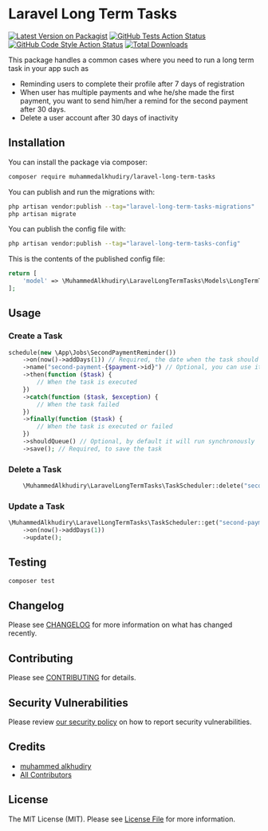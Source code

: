# Laravel Long Term Tasks

[![Latest Version on Packagist](https://img.shields.io/packagist/v/muhammedalkhudiry/laravel-long-term-tasks.svg?style=flat-square)](https://packagist.org/packages/muhammedalkhudiry/laravel-long-term-tasks)
[![GitHub Tests Action Status](https://img.shields.io/github/actions/workflow/status/muhammedalkhudiry/laravel-long-term-tasks/run-tests.yml?branch=main&label=tests&style=flat-square)](https://github.com/muhammedalkhudiry/laravel-long-term-tasks/actions?query=workflow%3Arun-tests+branch%3Amain)
[![GitHub Code Style Action Status](https://img.shields.io/github/actions/workflow/status/muhammedalkhudiry/laravel-long-term-tasks/fix-php-code-style-issues.yml?branch=main&label=code%20style&style=flat-square)](https://github.com/muhammedalkhudiry/laravel-long-term-tasks/actions?query=workflow%3A"Fix+PHP+code+style+issues"+branch%3Amain)
[![Total Downloads](https://img.shields.io/packagist/dt/muhammedalkhudiry/laravel-long-term-tasks.svg?style=flat-square)](https://packagist.org/packages/muhammedalkhudiry/laravel-long-term-tasks)

This package handles a common cases where you need to run a long term task in your app such as
- Reminding users to complete their profile after 7 days of registration
- When user has multiple payments and whe he/she made the first payment, you want to send him/her a remind for the second payment after 30 days.
- Delete a user account after 30 days of inactivity

## Installation

You can install the package via composer:

```bash
composer require muhammedalkhudiry/laravel-long-term-tasks
```

You can publish and run the migrations with:

```bash
php artisan vendor:publish --tag="laravel-long-term-tasks-migrations"
php artisan migrate
```

You can publish the config file with:

```bash
php artisan vendor:publish --tag="laravel-long-term-tasks-config"
```

This is the contents of the published config file:

```php
return [
    'model' => \MuhammedAlkhudiry\LaravelLongTermTasks\Models\LongTermTask::class,
];
```

## Usage
### Create a Task
```php
schedule(new \App\Jobs\SecondPaymentReminder())
    ->on(now()->addDays(1)) // Required, the date when the task should be executed
    ->name("second-payment-{$payment->id}") // Optional, you can use it later to delete/update the task
    ->then(function ($task) {
        // When the task is executed
    })
    ->catch(function ($task, $exception) {
        // When the task failed
    })
    ->finally(function ($task) {
        // When the task is executed or failed
    })
    ->shouldQueue() // Optional, by default it will run synchronously
    ->save(); // Required, to save the task

```

### Delete a Task
```php
    \MuhammedAlkhudiry\LaravelLongTermTasks\TaskScheduler::delete("second-payment-{$payment->id}");
```

### Update a Task
```php
\MuhammedAlkhudiry\LaravelLongTermTasks\TaskScheduler::get("second-payment-{$payment->id}")
    ->on(now()->addDays(1))
    ->update();
```

## Testing

```bash
composer test
```

## Changelog

Please see [CHANGELOG](CHANGELOG.md) for more information on what has changed recently.

## Contributing

Please see [CONTRIBUTING](CONTRIBUTING.md) for details.

## Security Vulnerabilities

Please review [our security policy](../../security/policy) on how to report security vulnerabilities.

## Credits

- [muhammed alkhudiry](https://github.com/MuhammedAlkhudiry)
- [All Contributors](../../contributors)

## License

The MIT License (MIT). Please see [License File](LICENSE.md) for more information.
